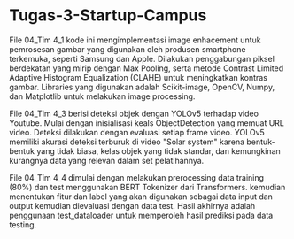 # Tugas-3-Startup-Campus

File 04_Tim 4_1 kode ini mengimplementasi image enhacement untuk pemrosesan gambar yang digunakan oleh produsen smartphone terkemuka, seperti Samsung dan Apple.  Dilakukan penggabungan piksel berdekatan yang mirip dengan Max Pooling, serta metode Contrast Limited Adaptive Histogram Equalization (CLAHE) untuk meningkatkan kontras gambar.  Libraries yang digunakan adalah Scikit-image, OpenCV, Numpy, dan Matplotlib untuk melakukan image processing.

File 04_Tim 4_3 berisi deteksi objek dengan YOLOv5 terhadap video Youtube. Mulai dengan inisialisasi keals ObjectDetection yang memuat URL video. Deteksi dilakukan dengan evaluasi setiap frame video. YOLOv5 memiliki akurasi deteksi terburuk di video "Solar system" karena bentuk-bentuk yang tidak biasa, kelas objek yang tidak standar, dan kemungkinan kurangnya data yang relevan dalam set pelatihannya.

File 04_Tim 4_4 dimulai dengan melakukan prerocessing data training (80%) dan test menggunakan BERT Tokenizer dari Transformers. kemudian menentukan fitur dan label yang akan digunakan sebagai data input dan output kemudian dievaluasi dengan data test. Hasil akhirnya adalah penggunaan test_dataloader untuk memperoleh hasil prediksi pada data testing. 
